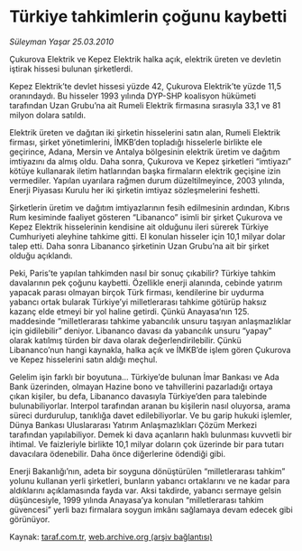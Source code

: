 # Türkiye tahkimlerin çoğunu kaybetti

*Süleyman Yaşar 25.03.2010*

<div class="yazi"><p>Çukurova Elektrik ve Kepez Elektrik halka açık, elektrik üreten ve devletin iştirak hissesi bulunan şirketlerdi. </p>
<p>Kepez Elektrik’te devlet hissesi yüzde 42, Çukurova Elektrik’te yüzde 11,5 oranındaydı. Bu hisseler 1993 yılında DYP-SHP koalisyon hükümeti tarafından Uzan Grubu’na ait Rumeli Elektrik firmasına sırasıyla 33,1 ve 81 milyon dolara satıldı.</p>
<p>Elektrik üreten ve dağıtan iki şirketin hisselerini satın alan, Rumeli Elektrik firması, şirket yönetimlerini, İMKB’den topladığı hisselerle birlikte ele geçirince, Adana, Mersin ve Antalya bölgesinin elektrik üretim ve dağıtım imtiyazını da almış oldu. Daha sonra, Çukurova ve Kepez şirketleri “imtiyazı” kötüye kullanarak iletim hatlarından başka firmaların elektrik geçişine izin vermediler. Yapılan uyarılara rağmen durum düzeltilmeyince, 2003 yılında, Enerji Piyasası Kurulu her iki şirketin imtiyaz sözleşmelerini feshetti.</p>
<p>Şirketlerin üretim ve dağıtım imtiyazlarının fesih edilmesinin ardından, Kıbrıs Rum kesiminde faaliyet gösteren “Libananco” isimli bir şirket Çukurova ve Kepez Elektrik hisselerinin kendisine ait olduğunu ileri sürerek Türkiye Cumhuriyeti aleyhine tahkime gitti. El konulan hisseler için 10,1 milyar dolar talep etti. Daha sonra Libananco şirketinin Uzan Grubu’na ait bir şirket olduğu açıklandı.</p>
<p>Peki, Paris’te yapılan tahkimden nasıl bir sonuç çıkabilir? Türkiye tahkim davalarının pek çoğunu kaybetti. Özellikle enerji alanında, cebinde yatırım yapacak parası olmayan birçok Türk firması, kendilerine bir uydurma yabancı ortak bularak Türkiye’yi milletlerarası tahkime götürüp haksız kazanç elde etmeyi bir yol haline getirdi. Çünkü Anayasa’nın 125. maddesinde “milletlerarası tahkime yabancılık unsuru taşıyan anlaşmazlıklar için gidilebilir” deniyor. Libananco davası da yabancılık unsuru “yapay” olarak katılmış türden bir dava olarak değerlendirilebilir. Çünkü Libananco’nun hangi kaynakla, halka açık ve İMKB’de işlem gören Çukurova ve Kepez hisselerini satın aldığı meçhul. </p>
<p>Gelelim işin farklı bir boyutuna... Türkiye’de bulunan İmar Bankası ve Ada Bank üzerinden, olmayan Hazine bono ve tahvillerini pazarladığı ortaya çıkan kişiler, bu defa, Libananco davasıyla Türkiye’den para talebinde bulunabiliyorlar. Interpol tarafından aranan bu kişilerin nasıl oluyorsa, arama süreci durdurulup, tanıklığa davet edilebiliyorlar. Ve bu garip hukuki işlemler, Dünya Bankası Uluslararası Yatırım Anlaşmazlıkları Çözüm Merkezi tarafından yapılabiliyor. Demek ki dava açanların haklı bulunması kuvvetli bir ihtimal. Ve faizleriyle birlikte 10,1 milyar doların çok üzerinde bir para tutarı davacılara ödenebilir. Daha önce diğerlerine ödendiği gibi. </p>
<p>Enerji Bakanlığı’nın, adeta bir soyguna dönüştürülen “milletlerarası tahkim” yolunu kullanan yerli şirketleri, bunların yabancı ortaklarını ve ne kadar para aldıklarını açıklamasında fayda var. Aksi takdirde, yabancı sermaye gelsin düşüncesiyle, 1999 yılında Anayasa’ya konulan “milletlerarası tahkim güvencesi” yerli bazı firmalara soygun imkânı sağlamaya devam edecek gibi görünüyor.</p></div>

Kaynak: [taraf.com.tr](http://www.taraf.com.tr:80/makale/10604.htm), [web.archive.org (arşiv bağlantısı)](http://web.archive.org/web/20100329000326/http://www.taraf.com.tr:80/makale/10604.htm)
